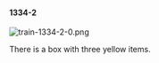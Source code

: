 #### 1334-2
![train-1334-2-0.png](https://github.com/lil-lab/nlvr/raw/master/nlvr/train/images/44/train-1334-2-0.png "train-1334-2-0.png")

There is a box with three yellow items.